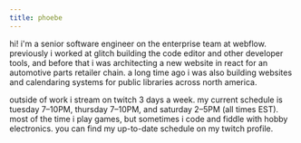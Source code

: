 ```yaml
---
title: phoebe
---
```


hi! i'm a senior software engineer on the enterprise team at webflow. previously
i worked at glitch building the code editor and other developer tools, and
before that i was architecting a new website in react for an automotive parts
retailer chain. a long time ago i was also building websites and calendaring
systems for public libraries across north america.

outside of work i stream on twitch 3 days a week. my current schedule is tuesday
7&ndash;10PM, thursday 7&ndash;10PM, and saturday 2&ndash;5PM (all times EST).
most of the time i play games, but sometimes i code and fiddle with hobby
electronics. you can find my up-to-date schedule on my twitch profile.
